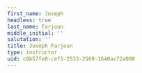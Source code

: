 ```yaml
---
first_name: Joseph
headless: true
last_name: Farjoun
middle_initial: ''
salutation: ''
title: Joseph Farjoun
type: instructor
uid: c0b57fe0-cef5-2533-2569-1640ac72a098
---
```

